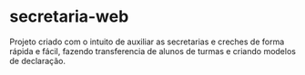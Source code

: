 # secretaria-web

Projeto criado com o intuito de auxiliar as secretarias e creches de forma rápida e fácil, fazendo transferencia de alunos de turmas e criando modelos de declaração.
